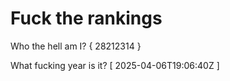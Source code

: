 # Fuck the rankings

Who the hell am I?
{ 28212314 }

What fucking year is it?
[ 2025-04-06T19:06:40Z ]
